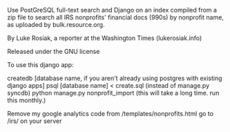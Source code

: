 Use PostGreSQL full-text search and Django on an index compiled from a zip file to search all IRS nonprofits' financial docs (990s) by nonprofit name, as uploaded by bulk.resource.org.

By Luke Rosiak, a reporter at the Washington Times (lukerosiak.info)

Released under the GNU license

To use this django app:

createdb [database name, if you aren't already using postgres with existing django apps]
psql [database name] < create.sql (instead of manage.py syncdb)
python manage.py nonprofit_import (this will take a long time. run this monthly.) 

Remove my google analytics code from /templates/nonprofits.html
go to /irs/ on your server

